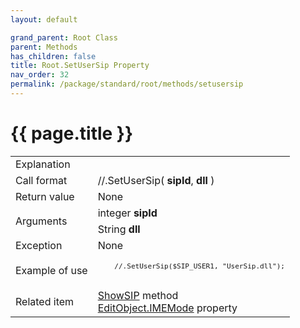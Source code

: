 ```yaml
---
layout: default

grand_parent: Root Class
parent: Methods
has_children: false
title: Root.SetUserSip Property
nav_order: 32
permalink: /package/standard/root/methods/setusersip
---
```

# {{ page.title }}

<table>
  <tr>
    <td>Explanation</td>
    <td colspan="2"></td>
  </tr>
  <tr>
    <td>Call format</td>
    <td colspan="2">//.SetUserSip( <b>sipId</b>, <b>dll</b> )</td>
  </tr>
  <tr>
    <td>Return value</td>
    <td colspan="2">None</td>
  </tr>  
  <tr>
    <td rowspan="2">Arguments</td>
    <td>integer <b>sipId</b></td>
    <td></td>
  </tr>
  <tr>
    <td>String <b>dll</b></td>
    <td></td>
  </tr>
  <tr>
    <td>Exception</td>
    <td colspan="2">None</td>
  </tr>
  <tr>
    <td>Example of use</td>
    <td colspan="2">
    <code><pre>
    //.SetUserSip($SIP_USER1, "UserSip.dll");
    </pre></code></td>
  </tr>
  <tr>
    <td>Related item</td>
    <td colspan="2"><a href="/package/standard/root/methods/showsip">ShowSIP</a> method<br><a href="/package/standard/editobject/properties/imemode">EditObject.IMEMode</a> property</td>
  </tr>
</table>



